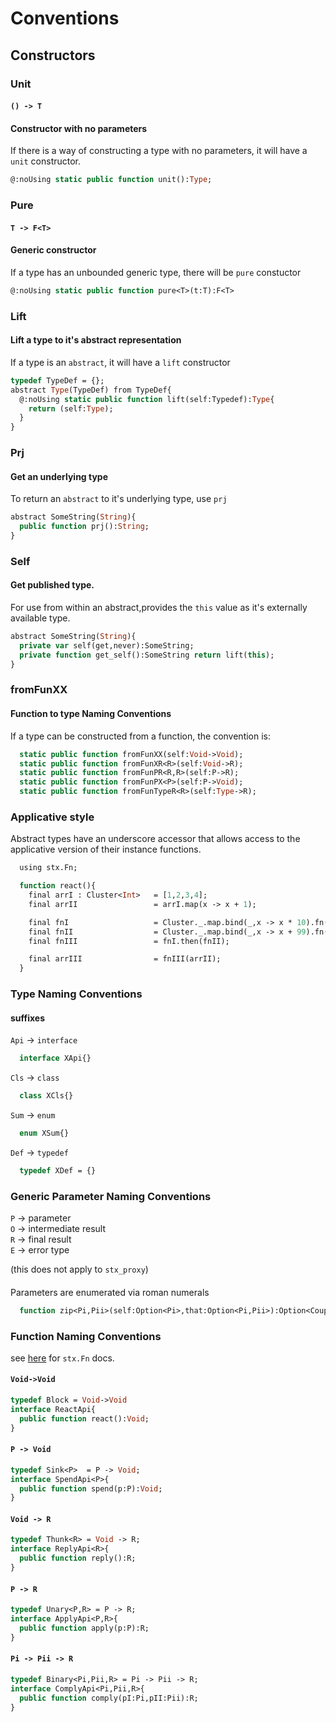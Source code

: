# Conventions

## Constructors

### Unit 
#### `() -> T`
#### Constructor with no parameters  

If there is a way of constructing a type with no parameters, it will have a `unit` constructor.

```haxe
@:noUsing static public function unit():Type;
```

### Pure 
#### `T -> F<T>`
#### Generic constructor

If a type has an unbounded generic type, there will be `pure` constuctor

```haxe
@:noUsing static public function pure<T>(t:T):F<T>
```

### Lift
#### Lift a type to it's abstract representation  

If a type is an `abstract`, it will have a `lift` constructor

```haxe
typedef TypeDef = {};
abstract Type(TypeDef) from TypeDef{
  @:noUsing static public function lift(self:Typedef):Type{
    return (self:Type);
  }
}
```

### Prj
#### Get an underlying type

To return an `abstract` to it's underlying type, use `prj`

```haxe
abstract SomeString(String){
  public function prj():String;
}
```

### Self
#### Get published type.

For use from within an abstract,provides the `this` value as it's externally available type.

```haxe
abstract SomeString(String){
  private var self(get,never):SomeString;
  private function get_self():SomeString return lift(this);
}
```

### fromFunXX
#### Function to type Naming Conventions  

If a type can be constructed from a function, the convention is:

```haxe
  static public function fromFunXX(self:Void->Void);
  static public function fromFunXR<R>(self:Void->R);
  static public function fromFunPR<R,R>(self:P->R);
  static public function fromFunPX<P>(self:P->Void);
  static public function fromFunTypeR<R>(self:Type->R);
```


### Applicative style

Abstract types have an underscore accessor that allows access to the applicative version of their instance functions.

```haxe
  using stx.Fn;

  function react(){
    final arrI : Cluster<Int>   = [1,2,3,4];
    final arrII                 = arrI.map(x -> x + 1);

    final fnI                   = Cluster._.map.bind(_,x -> x * 10).fn();
    final fnII                  = Cluster._.map.bind(_,x -> x + 99).fn();
    final fnIII                 = fnI.then(fnII);

    final arrIII                = fnIII(arrII);
  }
```

### Type Naming Conventions
#### suffixes

`Api`   -> `interface`
```haxe
  interface XApi{}
```  
`Cls`   -> `class`  
```haxe
  class XCls{}
```  
`Sum`   -> `enum`  
```haxe
  enum XSum{}
```  
`Def`   -> `typedef`  
```haxe
  typedef XDef = {}
```  

### Generic Parameter Naming Conventions

  `P` -> parameter  
  `O` -> intermediate result  
  `R` -> final result  
  `E` -> error type  

(this does not apply to `stx_proxy`)

####
  Parameters are enumerated via roman numerals
  
```haxe
  function zip<Pi,Pii>(self:Option<Pi>,that:Option<Pi,Pii>):Option<Couple<Pi,Pii>>
```
### Function Naming Conventions

see [here]() for `stx.Fn` docs.

#### `Void->Void`
```haxe
typedef Block = Void->Void
interface ReactApi{
  public function react():Void;
}
```

#### `P -> Void`
```haxe
typedef Sink<P>  = P -> Void;
interface SpendApi<P>{
  public function spend(p:P):Void;
}
```

#### `Void -> R`
```haxe
typedef Thunk<R> = Void -> R;
interface ReplyApi<R>{
  public function reply():R;
}
```

#### `P -> R`
```haxe
typedef Unary<P,R> = P -> R;
interface ApplyApi<P,R>{
  public function apply(p:P):R;
}
```

#### `Pi -> Pii -> R`
```haxe
typedef Binary<Pi,Pii,R> = Pi -> Pii -> R;
interface ComplyApi<Pi,Pii,R>{
  public function comply(pI:Pi,pII:Pii):R;
}
```
